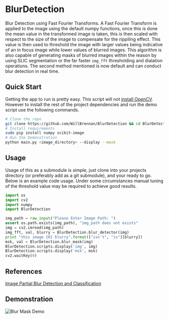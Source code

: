 # BlurDetection
Blur Detection using Fast Fourier Transforms. A Fast Fourier Transform is applied to the image using the default numpy functions, once this
is done the mean value in the transformed image is taken, this is then scaled with respect to the size of the image to compensate for the 
rippiling effect. This value is then used to threshold the image with larger values being indicative of an in focus image while lower values
of blurred images. This algorithm is also capable of generating masks of blurred images within the reason by using SLIC segmentation or the 
far faster `img_fft` thresholding and dialation operations. The second method mentioned is now default and can conduct blur detection in 
real time.




## Quick Start
Getting the app to run is pretty easy. This script will not [install OpenCV](http://docs.opencv.org/doc/tutorials/introduction/linux_install/linux_install.html). However to install the rest of the project dependencies and run the demo script use the following commands.

```bash
# Clone the repo
git clone https://github.com/WillBrennan/BlurDetection && cd BlurDetection
# Install requirements
sudo pip install numpy scikit-image
# Run the Demonstration
python main.py <image_directory> --display --mask
```
## Usage
Usage of this as  a submodule is simple, just clone into your projects directory (or preferably add as a git submodule), and your ready to go. Below is an example code usage. Under some circumstances manual tuning of the
threshold value may be required to achieve good results.

```python
import os
import cv2
import numpy
import BlurDetection

img_path = raw_input("Please Enter Image Path: ")
assert os.path.exists(img_path), "img_path does not exists"
img = cv2.imread(img_path)
img_fft, val, blurry = BlurDetection.blur_detector(img)
print "this image {0} blurry".format(["isn't", "is"][blurry])
msk, val = BlurDetection.blur_mask(img)
BlurDetection.scripts.display('img', img)
BlurDetection.scripts.display('msk', msk)
cv2.waitKey(0)
```

## References
[Image Partial Blur Detection and Classification](http://www.cse.cuhk.edu.hk/leojia/all_final_papers/blur_detect_cvpr08.pdf)

## Demonstration
![Blur Mask Demo](https://raw.githubusercontent.com/WillBrennan/BlurDetection/master/demo.png)
